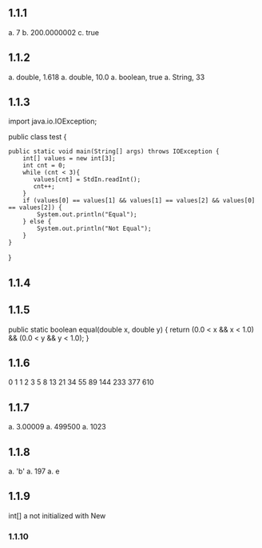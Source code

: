## 1.1.1
a. 7
b. 200.0000002
c. true

## 1.1.2
a. double, 1.618
a. double, 10.0
a. boolean, true
a. String, 33

## 1.1.3
import java.io.IOException;

public class test {

	public static void main(String[] args) throws IOException {
		int[] values = new int[3];
        int cnt = 0;
        while (cnt < 3){
           values[cnt] = StdIn.readInt();
           cnt++; 
        }
		if (values[0] == values[1] && values[1] == values[2] && values[0] == values[2]) {
			System.out.println("Equal");
		} else {
			System.out.println("Not Equal");
		}
	}

}

## 1.1.4

## 1.1.5
public static boolean equal(double x, double y) {
	return (0.0 < x && x < 1.0)  && (0.0 < y && y < 1.0);
}

## 1.1.6
0
1
1
2
3
5
8
13
21
34
55
89
144
233
377
610

## 1.1.7
a. 3.00009
a. 499500
a. 1023

## 1.1.8
a. 'b'
a. 197
a.  e

## 1.1.9
int[] a not initialized with New

### 1.1.10



